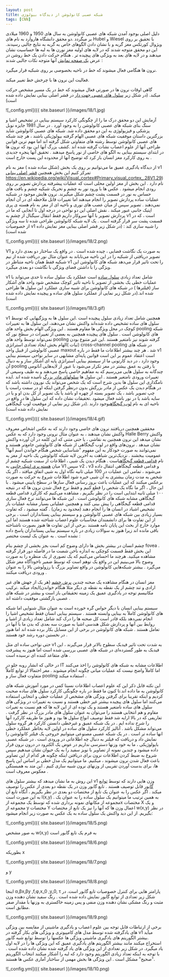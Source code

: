 ```yaml
---
layout: post
title: شبکه عصبی کانولوشن از دیدگاه بیولوژی
tags: [CNN]
---
```

دلیل اصلی بوجود آمدن شبکه های عصبی کانولوشن به سال های 1950 و 1960 میلادی بر میگردد .دو محقق دانشگاه هاروارد به نام های Hubel  و Wiesel با تحقیق بر روی ویژوال کورتکس مغز گربه و با نشان دادن الگوهای خاص به گربه به نتایج جالبی رسیدند. این دو محقق متوجه شدند که در لایه های اولیه مغز نورن ها به لبه ها حساسیت نشان میدهند و در لایه های بعد به ویژگی های پیچیده تر . هنگام حرکت دادن یک خط روشن در عرض [یک صفحه نمایش](https://www.youtube.com/watch?v=8VdFf3egwfg) آنها متوجه نکات جالبی شدند :  

نرون ها هنگامی فعال میشوند که خط در ناحیه بخصوصی بر روی شبکیه قرار میگیرد.
	
فعالیت این نرون ها با چرخش خط تغییر میکند.
	
گاهی اوقات نرون ها در صورتی فعال میشوند که خط در یک مسیر مشخص حرکت میکند. (در شکل زیر [سلول های عصبی جهت دار](https://en.wikipedia.org/wiki/Orientation_column) در قشر اصلی بینایی نمایش داده شده است)
	
![_config.yml]({{ site.baseurl }}/images/18/1.jpg)

آزمایش این دو محقق درک ما را از چگونگی کارکرد سیستم بینایی در تشخیص اشیا و سنگ بنای شبکه های عصبی کانولوشن را به وجود آورد . در سال 1981 جایزه نوبل پزشکی و فیزیولوژی به این دو محقق داده شد.
شبکه های عصبی کانولوشن شاید بزرگترین داستان موفقیت شبکه های عصبی الهام گرفته  بیولوژیکی باشند ، هر چند شبکه های عصبی کانولوشن توسط رشته های متفاوتی شکل گرفته اند اما مهم ترین قوانین طراحی آنها از علوم اعصاب نشات گرفته شده اند .کشف بزرگ آنها این بود که نرون ها در ابتدای سیستم بینایی به الگو های خاصی از نور پاسخ میدهند . تحقیق آنها پنجره جدیدی به روی کارکرد مغز انسان باز کرد که توضیح آنها از محدوده این پست خارج است  . 

از دیدگاه یادگیری عمیق ما می‌توانیم بر روی یک بخش (شکل ساده شده ) مغز به نام v1 تمرکز کنیم این بخش همچنین [قشر اصلی بینایی]() https://en.wikipedia.org/wiki/Visual_cortex#Primary_visual_cortex_.28V1.29)نام دارد . این بخش از مغز اولین محلی است که عملیات پیشرفته پردازش تصویر بر روی رودی انجام میشود . عکس ها با ورود  نور به چشم و تحریک  شبکیه چشم و بافت های حساس به نور در قسمت پشت چشم شکل میگیرند.
 نرون هایش موجود در شبکیه عملیات ساده پردازش تصویر را انجام میدهند اما تغییرات قابل ملاحظه ای در آن انجام نمی‌دهند . تصویر سپس از میان عصب های نوری و ناحیه ای از مغز به نام هسته ی پری اپتیک جانبی عبور میکند . نقش اصلی این دو نواحی در درجه اول تا آنجایی که ما در پردازش تصویر با آنها سروکار داریم فقط انتقال سیگنال از چشم به v1 است ، که در قسمت پشت سر قرار گرفته است . یک لایه شبکه کانولوشن طراحی شده تا سه ویژگی از خصوصیات v1 را شبیه سازی کند : (در شکل زیر قشر اصلی بینایی مغز نمایش داده شده است)
 
![_config.yml]({{ site.baseurl }}/images/18/2.png)

V1  به صورت یک نگاشت فضایی ، چیده شده است . در واقع یک ساختار دو بعدی دارد و تصویر دریافتی از شبکیه را در این ناحیه می‌تاباند به عنوان مثال نور دریافت شده از نیم شبکیه فقط همان ناحیه متناظر در v1  را تحت تاثیر قرار می‌دهد شبکه های کانولوشن این ویژگی را با داشتن فضای ویژگی با نگاشت دو بعدی میگیرد.

v1  شامل تعداد زیادی [سلول ساده](https://en.wikipedia.org/wiki/Simple_cell) است عملکرد  یک سلول ساده تا حدی می‌تواند با عملیات خطی یک بخشی از تصویر با ناحیه تاثیر کوچک مشخص شود واحد های آشکار ساز (فیلترها ) در شبکه های کانولوشن برای شبیه سازی عملکرد این سلول ها طراحی شده اند.(در شکل زیر نمایی از عملکرد سلول های ساده و پیچیده نمایش داده شده است)

![_config.yml]({{ site.baseurl }}/images/18/3.gif)


v1  همچنین شامل تعداد زیادی سلول پیچیده است .این سلول ها به ویژگیهایی که توسط سلول های ساده تشخیص داده شده‌اند واکنش نشان می‌دهند، این سلول ها به تغییرات کوچک در محل ویژگی ها مقاوم هستند . این ویژگی الهام بخش واحد های pooling شبکه های کانولوشن  است . سلول های پیچیده همچنین به بعضی از تغییرات در سطح نور  که نمی‌تواند توسط واحد های pooling گرفته شوند نیز نامتغیر هستند .این غیر متنوع بودن (ثبات )الهام بخش ایجاد تعدادی استراتژی cross-channel pooling در شبکه های عصبی کانولوشن از قبیل واحد maxout  شد .
هر چند بیشتر اطلاعات ما فقط در باره v1 است اعتقاد عموم بر این است قوانین  پایه‌ای مشابهی در سایر نواحی سیستم بینایی وجود دارد ، در دید کارتونی ما از سیستم بینایی استراتژی پایه ای آشکار ساز و به دنبال آن pooling با رفتن به عمق بیشتر در مغز تکرار می‌شود با عبور از لایه‌هایی آناتومی چندگانه  به سلول هایی می‌رسیم که به مفاهیم خاصی پاسخ می‌دهند و به طیف  وسیعی از تغییرات ورودی نامتغیر هستند . این سلول ها [سلولهای مادر بزرگ](https://en.wikipedia.org/wiki/Grandmother_cell) نامیده شده اند .ایده نامگذاری این سلول ها بدین شرح است که یک شخص می‌تواند یک نورون داشته باشد که در هنگام دیدن یک عکس از مادر بزرگش بدون درنظر گرفتن اینکه او در سمت راست یا چپ تصویر باشد ، یک تصویر بسته از چهره او باشد یا یک تصویر از کل بدن او و یا در سایه باشد یا در نور باشد فعال میشود .تحقیقات نشان داده که این سلول ها در واقع در ناحیه ای به نام [لوب گیجگاهی](https://en.wikipedia.org/wiki/Temporal_lobe)وجود دارند .(در شکل زیر نمایی از موقعیت لوب گیجگاهی نمایش داده شده است)

![_config.yml]({{ site.baseurl }}/images/18/4.gif)

محققین همچنین دریافتند نرون های خاصی وجود دارند که به عکس اشخاص معروف واکنش نشان میدهند ، به عنوان مثال نرونی وجود دارد که به عکس Halle Berry واکنش نشان میدهد این نرون همچنین به نقاشی ، یا حتی متنی که این کلمه در آن آورده واکنش نشان میدهد .
نرون‌های واقع در لوب  گیجگاهی از شبکه های کانولوشن جامع‌تر هستند و نمی‌توانند به صورت خودکار به این مفهوم "شناسایی شخص هنگام خواندن اسم آنها" عمومیت  ببخشند . نزدیک‌ترین شباهت به آخرین لایه شبکه کانولوشن یک ناحیه از مغز به نام [قدامی قطعه گیجگاهی](http://www.scholarpedia.org/article/Inferior_temporal_cortex)است . هنگام دیدن یک شیی ، اطلاعات از سمت شبکیه چشم از میان [هسته پری اپتیک جانبی](https://en.wikipedia.org/wiki/Lateral_geniculate_nucleus) به V1 سپس v2 ، v3 و قدامی قطعه گیجگاهی انتقال داده می‌شوند ، تمامی این عملیات در 100 میلی ثانیه نگاه اول به شیی اتفاق میافتد ، اگر یک شخص به مدت زمان بیشتری به آن شیی خیره شود اطلاعات شروع به حرکت به صورت برعکس میکنند که این عملیات باعث بروز رسانی فعال سازها در سطح پایینی میشود .
با این حال ، اگر ما نگاه یک شخص را قطع کنیم و فقط نرخ فعال شدن نرون ها که در نتیجه ۱۰۰ میلی ثانیه ابتدایی است را در نظر بگیریم ، مشاهده می‌کنیم که کارکرد قدامی قطعه گیجگاهی مشابه شبکه های کانولوشن است . این شبکه ها می‌توانند نرخ فعال سازی  قدامی قطعه گیجگاهی را پیش بینی کنند و همچنین عملیاتی بسیار مشابه عملیات باز تشخیص اشیاد در انسان ها را انجام دهند (محدود به زمان) .
گفته میشود ، که تفاوت بسیار زیادی بین شبکه های عصبی کانولوشن و و سیستم بینایی پستانداران است ، برخی از این تفاوت ها برای دانشمندان محاسبات علوم اعصاب شناخته شده هستند اما این موارد خارج از بحث این پایان نامه هستند .برخی از این تفاوت ها هنوز بصورت ناشناخته باقی مانده اند زیرا هنوز به سوالات زیادی در باره سیستم بینایی پستانداران پاسخ داده نشده است .
به عنوان یک لیست مختصر :

چشم انسان در بیشتر بخش ها دارای وضوح کم است بجز بخشی از چشم بنام fovea . این بخش فقط قسمت کوچکی به اندازه ناخن شصت ما در فاصله دور قرار گرفته مشاهده میکنید. هرچند ما احساس می‌کنیم که یک تصوری از یک منظره را به صورت وضوح بالا می‌بینیم این در واقع یک توهم است که توسط ضمیر ناخودآگاه مغز شکل می‌گیرد . بیشتر شبکه‌هایی کانولوشن در واقع تصاویر بزرگ با رزولوشن بالا را به عنوان ورودی دریافت میکنند .

مغز انسان در هنگام مشاهده یک صحنه چندین [پرش چشم](https://en.wikipedia.org/wiki/Saccade) (هر یک از جهش های غیر ارادی و تند چشم از یک نقطه به نقطه ی دیگر مثلا هنگام خواندن)ایجاد میکند .ترکیب مکانیسم توجه  در یادگیری عمیق یک زمینه تحقیقاتی باز است و بیشتر در شبکه های عصبی بازگشتی موفقیت داشته اند .

سیستم بینایی انسان با دیگر حواس گره خورده است به عنوان مثال شنوایی اما شبکه های کانولوشن کاملاً به بینایی وابسته هستند . سیستم بینایی انسان فقط تشخیص اشیا را انجام نمی‌دهد بلکه قادر است کل صحنه ها را درک کند شامل تعداد زیادی از اشیا و روابط بین آنها و پردازش شکل هندسی اشیا به صورت سه بعدی که بدن ما با آنها در تعامل هستند . شبکه های کانولوشن در برخی از این مسایل بکار برده شده اند اما هنوز در نخستین دوره رشد خود هستند . 

حتی نواحی ساده ای مثل v1 به شدت تحت تاثیر فیدبک سطوح بالاتر قرار می‌گیرند ، این فیدبک به طور گسترده‌ای در شبکه های عصبی بررسی شده است اما هنوز به پیشرفت های متقاعد کننده ای نرسیده است . 

در حالی که انشار روبه جلو در IT اطلاعات مشابه به شبکه های کانولوشن را اخذ می‌کنند اما کاملاً واضح نیست که عملیات میانی چگونه انجام میشوند . مغر احتمالا از توابع کاملاً متفاوت فعال ساز و pooling استفاده میکند .

این نکته قابل ذکر این که علوم اعصاب اطلاعات نسبتا کمی در مورد آموزش شبکه های کانولوشن به ما داده اند.تا کنون ما فقط در باره چگونگی کارکرد سلول های ساده صحبت کردیم و اینکه تقریبا  برای گرفتن ویژگی های  مشخص از عملیات خطی  و انتخابی استفاده می‌کنند اما سلول های پیچیده بیشتر غیر خطی هستند  و نسبت به تغییرات در ویژگی های سلول های ساده نامتغیر هستند و یک توده ای از این لایه ها که هم نسبت به تغیرات مقاوم و هم انتخابی هستند را می‌توان به عنوان سلول های مادر بزرگ در نظر گرفت .
تعاریفی که در بالا ارایه شد فقط توصیف انواع سلول ها بود و هنوز ما طریقه کارکرد آنها را شرح نداده ایم . در یک شبکه عمیق و غیرخطی دانستن کارکرد هر گروه سلول می‌تواند مشکل باشد . آنالیز کارکرد سلول های ساده در اولین لایه بخاطر عملکرد  خطی انها ساده تر است . در یک شبکه عصبی مصنوعی میتوانیم خروجی یک فیلتر کانولوشن  را نمایش داد و دریافت که فیلتر به دنبال چه اطلاعاتی در ورودی است  . در شبکه عصبی بایولوژیکی ، ما به خود وزنها دسترسی نداریم در عوض  یک الکترود در درون نرون قرار داده میشود و چندین نمونه از تصاویر با نویز سفید را به یک حیوان نشان میدهیم سپس شروع به ضبط کردن اطلاعات نرون  برای دریافتن اینکه چگونه  هر کدام از این تصاویر باعث فعال شدن نرون میشوند ، میکنیم.
ما میتوانیم یک مدل خطی بر اساس این پاسخ ها، برای بدست آوردن تقریبی از وزنهای نرون شبیه سازی  کنیم . این متد به همبستگی معکوس معروف است  .

این روش به ما نشان میدهد که بیشتر سلول های v1  وزن هایی دارند که توسط [توابع گابور](https://en.wikipedia.org/wiki/Gabor_filter) قابل توصیف هستند . تابع گابور وزن  در یک نقطه دو بعدی از عکس را توصیف میکند . اگر عکس را به عنوان یک تابع از مختصات دو بعدی در نظر بگیریم ، آنگاه تابع آن به این صورت است l(x,y)  . به همین ترتیب ما میتوانیم یک سلول ساده را به عنوان یک مجموعه از مکانهای نمونه برداری شده که توسط یک مجموعه ازx مختصات X  و یک مجموعه از y مختصات Y اعمال وزن ها که آنها را نیز یک تابع از مختصات w(x,y) در نظر بگیریم. از این دید واکنش یک سلول ساده به یک عکس به صورت زیر انجام میشود:

![_config.yml]({{ site.baseurl }}/images/18/5.png)

به صور مشخص w(x,y) به فرم یک تابع گابور است 

![_config.yml]({{ site.baseurl }}/images/18/6.png)

بطوریکه x

![_config.yml]({{ site.baseurl }}/images/18/7.png)

و y

![_config.yml]({{ site.baseurl }}/images/18/8.png)

اینجا α,βx,βy ,f,φ,x_0  ,y_0, τ  پارامتر هایی برای کنترل خصوصیات تابع گابور است. در شکل زیر تعدادی از توابع گابور نمایش داده شده است . رنگ سفید نشان دهنده وزن مثبت و رنگ مشکی نشان دهنده وزن منفی و پس زمینه خاکستری به وزنها با مقدار صفر مطابق است. 

![_config.yml]({{ site.baseurl }}/images/18/9.png)

برخی از ارتباطات قابل توجه بین علوم اعصاب و یادگیری ماشینی از مقایسه بین ویژگی های یادگرفته شده توسط مدل های کامپیوتری و ویژگی های بکار گرفته در v1  میآید .بیشتر الگوریتم های یادگیری ماشینی ویژگی ها عکسها را توسط توابع شبه گابور استخراج میکنند مانند بیشتر الگوریتم های یادگیری عمیق که این ویژگی ها را در لایه اول یاد میگیرد. 
در شکل زیر تعدادی از این ویژگی های یاد گرفته شده نشان داده شده است . با توجه به اینکه تعداد زیادی الگوریتم وجود دارد که لبه را آشکار میکنند انتخاب الگوریتم "صحیح" مشکل است . این ویژگی ها بخش مهمی از ساختار آماری عکس ها هستند.

![_config.yml]({{ site.baseurl }}/images/18/10.png)
